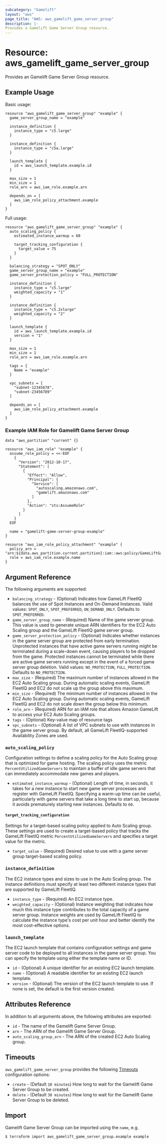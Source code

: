 ```yaml
---
subcategory: "Gamelift"
layout: "aws"
page_title: "AWS: aws_gamelift_game_server_group"
description: |-
Provides a Gamelift Game Server Group resource.
---
```


# Resource: aws_gamelift_game_server_group

Provides an Gamelift Game Server Group resource.

## Example Usage

Basic usage:

```hcl
resource "aws_gamelift_game_server_group" "example" {
  game_server_group_name = "example"

  instance_definition {
    instance_type = "c5.large"
  }

  instance_definition {
    instance_type = "c5a.large"
  }

  launch_template {
    id = aws_launch_template.example.id
  }

  max_size = 1
  min_size = 1
  role_arn = aws_iam_role.example.arn

  depends_on = [
    aws_iam_role_policy_attachment.example
  ]
}
```

Full usage:

```hcl
resource "aws_gamelift_game_server_group" "example" {
  auto_scaling_policy {
    estimated_instance_warmup = 60

    target_tracking_configuration {
      target_value = 75
    }
  }

  balancing_strategy = "SPOT_ONLY"
  game_server_group_name = "example"
  game_server_protection_policy = "FULL_PROTECTION"

  instance_definition {
    instance_type = "c5.large"
    weighted_capacity = "1"
  }

  instance_definition {
    instance_type = "c5.2xlarge"
    weighted_capacity = "2"
  }

  launch_template {
    id = aws_launch_template.example.id
    version = "1"
  }

  max_size = 1
  min_size = 1
  role_arn = aws_iam_role.example.arn

  tags = {
    Name = "example"
  }

  vpc_subnets = [
    "subnet-12345678", 
    "subnet-23456789"
  ]

  depends_on = [
    aws_iam_role_policy_attachment.example
  ]
}
```

### Example IAM Role for Gamelift Game Server Group
```hcl
data "aws_partition" "current" {}

resource "aws_iam_role" "example" {
  assume_role_policy = <<-EOF
    {
      "Version": "2012-10-17",
      "Statement": [
        {
          "Effect": "Allow",
          "Principal": {
            "Service": [
              "autoscaling.amazonaws.com",
              "gamelift.amazonaws.com"
            ]
          },
          "Action": "sts:AssumeRole"
        }
      ]
    }
  EOF

  name = "gamelift-game-server-group-example"
}

resource "aws_iam_role_policy_attachment" "example" {
  policy_arn = "arn:${data.aws_partition.current.partition}:iam::aws:policy/GameLiftGameServerGroupPolicy"
  role = aws_iam_role.example.name
}
```

## Argument Reference

The following arguments are supported:

* `balancing_strategy` - (Optional) Indicates how GameLift FleetIQ balances the use of Spot Instances and On-Demand Instances. 
  Valid values: `SPOT_ONLY`, `SPOT_PREFERRED`, `ON_DEMAND_ONLY`. Defaults to `SPOT_PREFERRED`.
* `game_server_group_name` - (Required) Name of the game server group. 
  This value is used to generate unique ARN identifiers for the EC2 Auto Scaling group and the GameLift FleetIQ game server group.
* `game_server_protection_policy` - (Optional) Indicates whether instances in the game server group are protected from early termination. 
  Unprotected instances that have active game servers running might be terminated during a scale-down event, 
  causing players to be dropped from the game. 
  Protected instances cannot be terminated while there are active game servers running except in the event 
  of a forced game server group deletion.
  Valid values: `NO_PROTECTION`, `FULL_PROTECTION`. Defaults to `NO_PROTECTION`.
* `max_size` - (Required) The maximum number of instances allowed in the EC2 Auto Scaling group. 
  During automatic scaling events, GameLift FleetIQ and EC2 do not scale up the group above this maximum.
* `min_size` - (Required) The minimum number of instances allowed in the EC2 Auto Scaling group. 
  During automatic scaling events, GameLift FleetIQ and EC2 do not scale down the group below this minimum.
* `role_arn` - (Required) ARN for an IAM role that allows Amazon GameLift to access your EC2 Auto Scaling groups.
* `tags` - (Optional) Key-value map of resource tags
* `vpc_subnets` - (Optional) A list of VPC subnets to use with instances in the game server group.
  By default, all GameLift FleetIQ-supported Availability Zones are used.

### `auto_scaling_policy`
Configuration settings to define a scaling policy for the Auto Scaling group that is optimized for game hosting.
The scaling policy uses the metric `PercentUtilizedGameServers` to maintain a buffer of idle game servers that 
can immediately accommodate new games and players.

* `estimated_instance_warmup` - (Optional) Length of time, in seconds, it takes for a new instance to start 
  new game server processes and register with GameLift FleetIQ.
  Specifying a warm-up time can be useful, particularly with game servers that take a long time to start up, 
  because it avoids prematurely starting new instances. Defaults to `60`.

#### `target_tracking_configuration`
Settings for a target-based scaling policy applied to Auto Scaling group.
These settings are used to create a target-based policy that tracks the GameLift FleetIQ metric `PercentUtilizedGameServers` 
and specifies a target value for the metric.

* `target_value` - (Required) Desired value to use with a game server group target-based scaling policy.

### `instance_definition`
The EC2 instance types and sizes to use in the Auto Scaling group.
The instance definitions must specify at least two different instance types that are supported by GameLift FleetIQ.

* `instance_type` - (Required) An EC2 instance type.
* `weighted_capacity` - (Optional) Instance weighting that indicates how much this instance type contributes 
  to the total capacity of a game server group. 
  Instance weights are used by GameLift FleetIQ to calculate the instance type's cost per unit hour and better identify 
  the most cost-effective options.

### `launch_template`
The EC2 launch template that contains configuration settings and game server code to be deployed to all instances in the game server group. 
You can specify the template using either the template name or ID.

* `id` - (Optional) A unique identifier for an existing EC2 launch template.
* `name` - (Optional) A readable identifier for an existing EC2 launch template.
* `version` - (Optional) The version of the EC2 launch template to use. If none is set, the default is the first version created.

## Attributes Reference

In addition to all arguments above, the following attributes are exported:

* `id` - The name of the Gamelift Game Server Group.
* `arn` - The ARN of the Gamelift Game Server Group.
* `auto_scaling_group_arn` - The ARN of the created EC2 Auto Scaling group.


## Timeouts

`aws_gamelift_game_server_group` provides the following
[Timeouts](https://www.terraform.io/docs/configuration/blocks/resources/syntax.html#operation-timeouts) configuration options:

* `create` - (Default `10 minutes`) How long to wait for the Gamelift Game Server Group to be created.
* `delete` - (Default `30 minutes`) How long to wait for the Gamelift Game Server Group to be deleted.

## Import

Gamelift Game Server Group can be imported using the `name`, e.g.

```
$ terraform import aws_gamelift_game_server_group.example example
```
